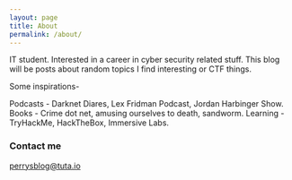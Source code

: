 ```yaml
---
layout: page
title: About
permalink: /about/
---
```

IT student. Interested in a career in cyber security related stuff. This blog will be posts about random topics I find interesting or CTF things. 

Some inspirations-

Podcasts - Darknet Diares, Lex Fridman Podcast, Jordan Harbinger Show.
Books - Crime dot net, amusing ourselves to death, sandworm.
Learning - TryHackMe, HackTheBox, Immersive Labs.

### Contact me

[perrysblog@tuta.io](mailto:perrysblog@tuta.io)
